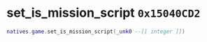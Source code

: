 # set_is_mission_script `0x15040CD2`

```lua
natives.game.set_is_mission_script(_unk0 --[[ integer ]])
```